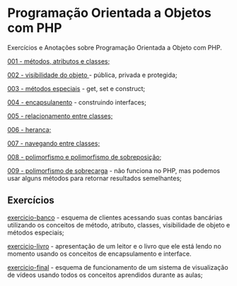 # Programação Orientada a Objetos com PHP

Exercícios e Anotações sobre Programação Orientada a Objeto com PHP.
 
[001 - métodos, atributos e classes;](https://github.com/daniloessejota/poo-php/tree/main/001-classes-e-objetos)

[002 - visibilidade do objeto ](https://github.com/daniloessejota/poo-php/tree/main/002-visibilidade-do-objeto)- pública, privada e protegida;

[003 - métodos especiais](https://github.com/daniloessejota/poo-php/tree/main/003-metodos-especiais) - get, set e construct;

[004 - encapsulanento](https://github.com/daniloessejota/poo-php/tree/main/004-encapsulamento) - construindo interfaces;

[005 - relacionamento entre classes;](https://github.com/daniloessejota/poo-php/tree/main/005-relacionamento-entre-classes)

[006 - heranca;](https://github.com/daniloessejota/poo-php/tree/main/006-heranca)

[007 - navegando entre classes;](https://github.com/daniloessejota/poo-php/tree/main/007-navegando-entre-classes)

[008 - polimorfismo e polimorfismo de sobreposição;](https://github.com/daniloessejota/poo-php/tree/main/008-polimorfismo-sobreposicao)

[009 - polimorfismo de sobrecarga](https://github.com/daniloessejota/poo-php/tree/main/009-polimorfismo-sobrecarga) - não funciona no PHP, mas podemos usar alguns métodos para retornar resultados semelhantes;

## Exercícios 

[exercicio-banco](https://github.com/daniloessejota/poo-php/tree/main/exercicio-banco) - esquema de clientes acessando suas contas bancárias utilizando os conceitos de método, atributo, classes, visibilidade de objeto e métodos especiais;

[exercicio-livro](https://github.com/daniloessejota/poo-php/tree/main/exercicio-livro) - apresentação de um leitor e o livro que ele está lendo no momento usando os conceitos de encapsulamento e interface. 

[exercicio-final](https://github.com/daniloessejota/poo-php/tree/main/exercicio-final) - esquema de funcionamento de um sistema de visualização de vídeos usando todos os conceitos aprendidos durante as aulas; 

